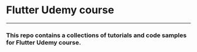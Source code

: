 # Flutter Udemy course
___

### This repo contains a collections of tutorials and code samples for Flutter Udemy course.